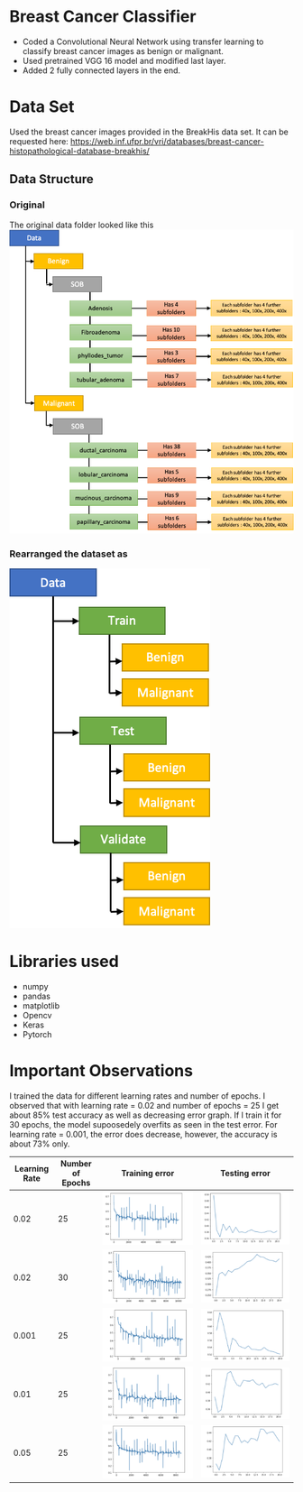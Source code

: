 # Breast Cancer Classifier
* Coded a Convolutional Neural Network using transfer learning to classify breast cancer images as benign or malignant. 
* Used pretrained VGG 16 model and modified last layer. 
* Added 2 fully connected layers in the end.

# Data Set
Used the breast cancer images provided in the BreakHis data set. It can be requested here: https://web.inf.ufpr.br/vri/databases/breast-cancer-histopathological-database-breakhis/

## Data Structure

### Original
The original data folder looked like this 
![](ds1.png)
### Rearranged the dataset as
![](ds2.png)

# Libraries used
* numpy
* pandas
* matplotlib
* Opencv                
* Keras 
* Pytorch

# Important Observations

I trained the data for different learning rates and number of epochs. I observed that with learning rate = 0.02 and number of epochs = 25 I get about 85% test accuracy as well as decreasing error graph. If I train it for 30 epochs, the model supoosedely overfits as seen in the test error. For learning rate = 0.001, the error does decrease, however, the accuracy is about 73% only.

|  Learning Rate |  Number of Epochs |  Training error |  Testing error |
|----------------|---                |---|---|
| 0.02 |  25 | ![](images/0.02train.png) |  ![](0.02test.png) |
| 0.02  |  30 | ![](0.0230train.png)|![](0.0230test.png) |
| 0.001 |  25 | ![](0.001train.png)  | ![](0.001test.png)  |
| 0.01  |  25 | ![](0.01train.png)  | ![](0.01test.png)  |
| 0.05  |  25 | ![](0.05train.png)  | ![](0.05test.png) |
